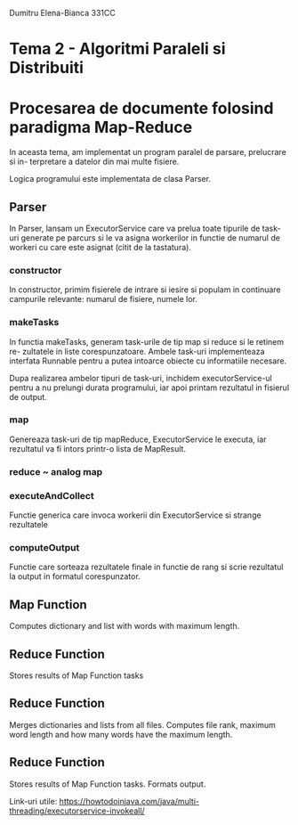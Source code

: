 Dumitru Elena-Bianca
331CC

# Tema 2 - Algoritmi Paraleli si Distribuiti
# Procesarea de documente folosind paradigma Map-Reduce

In aceasta tema, am implementat un program paralel de parsare, prelucrare si in-
terpretare a datelor din mai multe fisiere.

Logica programului este implementata de clasa Parser.

## Parser

In Parser, lansam un ExecutorService care va prelua toate tipurile de task-uri
generate pe parcurs si le va asigna workerilor in functie de numarul de workeri
cu care este asignat (citit de la tastatura).

### constructor

In constructor, primim fisierele de intrare si iesire si populam in continuare 
campurile relevante: numarul de fisiere, numele lor.

### makeTasks

In functia makeTasks, generam task-urile de tip map si reduce si le retinem re-
zultatele in liste corespunzatoare. Ambele task-uri implementeaza interfata
Runnable pentru a putea intoarce obiecte cu informatiile necesare.

Dupa realizarea ambelor tipuri de task-uri, inchidem executorService-ul pentru
a nu prelungi durata programului, iar apoi printam rezultatul in fisierul de
output.

### map

Genereaza task-uri de tip mapReduce, ExecutorService le executa, iar rezultatul
va fi intors printr-o lista de MapResult.

### reduce ~ analog map

### executeAndCollect

Functie generica care invoca workerii din ExecutorService si strange rezultatele

### computeOutput

Functie care sorteaza rezultatele finale in functie de rang si scrie rezultatul
la output in formatul corespunzator.


## Map Function

Computes dictionary and list with words with maximum length.

## Reduce Function

Stores results of Map Function tasks

## Reduce Function

Merges dictionaries and lists from all files. Computes file rank, maximum word
length and how many words have the maximum length. 

## Reduce Function

Stores results of Map Function tasks. Formats output.



Link-uri utile:
https://howtodoinjava.com/java/multi-threading/executorservice-invokeall/






















